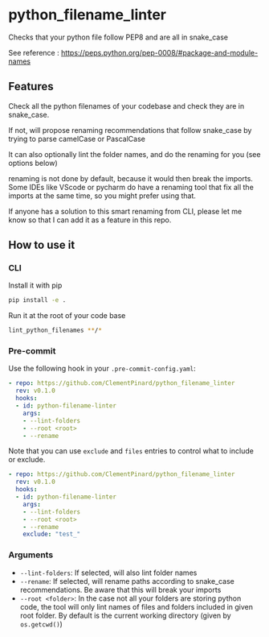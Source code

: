 # python_filename_linter
Checks that your python file follow PEP8 and are all in snake_case

See reference : https://peps.python.org/pep-0008/#package-and-module-names

## Features

Check all the python filenames of your codebase and check they are in snake_case.

If not, will propose renaming recommendations that follow snake_case by trying to parse
camelCase or PascalCase

It can also optionally lint the folder names, and do the renaming for you (see options below)

renaming is not done by default, because it would then break the imports. Some IDEs like
VScode or pycharm do have a renaming tool that fix all the imports at the same time, so
you might prefer using that.

If anyone has a solution to this smart renaming from CLI, please let me know so that I
can add it as a feature in this repo.

## How to use it

### CLI

Install it with pip

```bash
pip install -e .
```

Run it at the root of your code base

```bash
lint_python_filenames **/*
```

### Pre-commit

Use the following hook in your `.pre-commit-config.yaml`:

```yaml
- repo: https://github.com/ClementPinard/python_filename_linter
  rev: v0.1.0
  hooks:
  - id: python-filename-linter
    args:
    - --lint-folders
    - --root <root>
    - --rename
```

Note that you can use `exclude` and `files` entries to control what to include or
exclude.

```yaml
- repo: https://github.com/ClementPinard/python_filename_linter
  rev: v0.1.0
  hooks:
  - id: python-filename-linter
    args:
    - --lint-folders
    - --root <root>
    - --rename
    exclude: "test_"
```

### Arguments

- `--lint-folders`: If selected, will also lint folder names
- `--rename`: If selected, will rename paths according to snake_case recommendations.
  Be aware that this will break your imports
- `--root <folder>`: In the case not all your folders are storing python code,
  the tool will only lint names of files and folders included in given root folder.
  By default is the current working directory (given by `os.getcwd()`)
